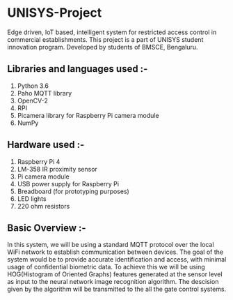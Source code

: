 # UNISYS-Project
Edge driven, IoT based, intelligent system for restricted access control in commercial establishments. This project is a part of UNISYS student innovation program. Developed by students of BMSCE, Bengaluru.


## Libraries and languages used :-
1. Python 3.6
2. Paho MQTT library
3. OpenCV-2
4. RPI
5. Picamera library for Raspberry Pi camera module
6. NumPy

## Hardware used :-
1. Raspberry Pi 4
2. LM-358 IR proximity sensor
3. Pi camera module 
4. USB power supply for Raspberry Pi
5. Breadboard (for prototyping purposes)
6. LED lights
7. 220 ohm resistors

## Basic Overview :-

In this system, we will be using a standard MQTT protocol over the local WiFi network to establish communication between devices. The goal of the system would be to provide accurate identification and access, with minimal usage of confidential biometric data. To achieve this we will be using HOG(Histogram of Oriented Graphs) features generated at the sensor level as input to the neural network image recognition algorithm. The descision given by the algorithm will be transmitted to the all the gate control systems. 
